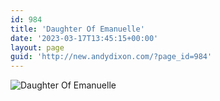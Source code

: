 ```yaml
---
id: 984
title: 'Daughter Of Emanuelle'
date: '2023-03-17T13:45:15+00:00'
layout: page
guid: 'http://new.andydixon.com/?page_id=984'
---
```


![Daughter Of Emanuelle](https://i0.wp.com/assets.g8x2.ldn.idrivee2-23.com/posters/Daughter%20Of%20Emanuelle%2001.jpg?w=1200&ssl=1 "Daughter Of Emanuelle")